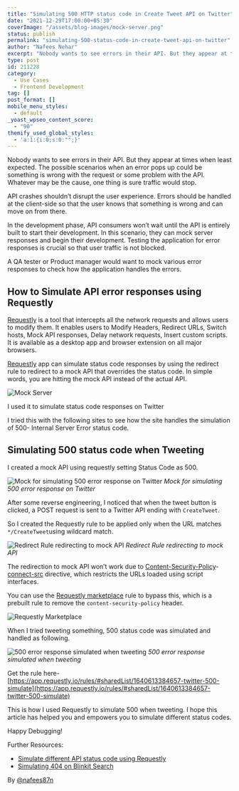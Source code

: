 ```yaml
---
title: "Simulating 500 HTTP status code in Create Tweet API on Twitter"
date: "2021-12-29T17:00:00+05:30"
coverImage: "/assets/blog-images/mock-server.png"
status: publish
permalink: "simulating-500-status-code-in-create-tweet-api-on-twitter"
author: "Nafees Nehar"
excerpt: "Nobody wants to see errors in their API. But they appear at times when least expected. The possible scenarios when an error pops up could be something is wrong with the request or some problem with the API. Whatever may be the cause, one thing is sure traffic would stop."
type: post
id: 211228
category:
  - Use Cases
  - Frontend Development
tag: []
post_format: []
mobile_menu_styles:
  - default
_yoast_wpseo_content_score:
  - "90"
themify_used_global_styles:
  - 'a:1:{i:0;s:0:"";}'
---
```


Nobody wants to see errors in their API. But they appear at times when least expected. The possible scenarios when an error pops up could be something is wrong with the request or some problem with the API. Whatever may be the cause, one thing is sure traffic would stop.

API crashes shouldn’t disrupt the user experience. Errors should be handled at the client-side so that the user knows that something is wrong and can move on from there.

In the development phase, API consumers won’t wait until the API is entirely built to start their development. In this scenario, they can mock server responses and begin their development. Testing the application for error responses is crucial so that user traffic is not blocked.

A QA tester or Product manager would want to mock various error responses to check how the application handles the errors.

## How to Simulate API error responses using Requestly

[Requestly](https://requestly.io) is a tool that intercepts all the network requests and allows users to modify them. It enables users to Modify Headers, Redirect URLs, Switch hosts, Mock API responses, Delay network requests, Insert custom scripts. It is available as a desktop app and browser extension on all major browsers.

[Requestly](https://app.requestly.io) app can simulate status code responses by using the redirect rule to redirect to a mock API that overrides the status code. In simple words, you are hitting the mock API instead of the actual API.

![Mock Server](/assets/blog-images/mock-server.png)

I used it to simulate status code responses on Twitter

I tried this with the following sites to see how the site handles the simulation of 500- Internal Server Error status code.

## Simulating 500 status code when Tweeting

I created a mock API using requestly setting Status Code as 500.

![Mock for simulating 500 error response on Twitter](/assets/blog-images/mock-500-status.png)
_Mock for simulating 500 error response on Twitter_

After some reverse engineering, I noticed that when the tweet button is clicked, a POST request is sent to a Twitter API ending with `CreateTweet`.

So I created the Requestly rule to be applied only when the URL matches `*/CreateTweet`using wildcard match.

![Redirect Rule redirecting to mock API](/assets/blog-images/createTweet-API.png)
_Redirect Rule redirecting to mock API_

The redirection to mock API won’t work due to [Content-Security-Policy](https://developer.mozilla.org/en-US/docs/Web/HTTP/Headers/Content-Security-Policy)- [connect-src](https://developer.mozilla.org/en-US/docs/Web/HTTP/Headers/Content-Security-Policy/connect-src) directive, which restricts the URLs loaded using script interfaces.

You can use the [Requestly marketplace](https://app.requestly.io/marketplace) rule to bypass this, which is a prebuilt rule to remove the `content-security-policy` header.

![Requestly Marketplace](/assets/blog-images/marketplace.png)

When I tried tweeting something, 500 status code was simulated and handled as following.

![500 error response simulated when tweeting](/assets/blog-images/twitter-screenshot.png)
_500 error response simulated when tweeting_

Get the rule here- [https://app.requestly.io/rules/#sharedList/1640613384657-twitter-500-simulate](https://app.requestly.io/rules/#sharedList/1640613384657-twitter-500-simulate)

This is how I used Requestly to simulate 500 when tweeting. I hope this article has helped you and empowers you to simulate different status codes.

Happy Debugging!

Further Resources:

- [Simulate different API status code using Requestly](https://requestly.io/blog/simulate-different-api-status-code-using-requestly)
- [Simulating 404 on Blinkit Search](https://requestly.io/blog/2021/12/28/simulate-404-API-status-code-in-blinkit-search-API)

By [@nafees87n](https://www.linkedin.com/in/nafees87n/)
